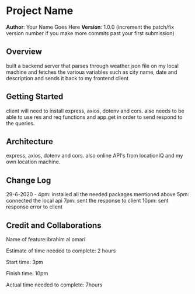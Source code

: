 # Project Name

**Author**: Your Name Goes Here
**Version**: 1.0.0 (increment the patch/fix version number if you make more commits past your first submission)

## Overview
built a backend server that parses through weather.json file on my local machine and fetches the various variables such as city name, date and description and sends it back to my frontend client

## Getting Started
client will need to install express, axios, dotenv and cors.
also needs to be able to use res and req functions and app.get in order to send respond to the queries.

## Architecture
express, axios, dotenv and cors. also online API's from locationIQ and my own location machine.

## Change Log
29-6-2020 - 
4pm: installed all the needed packages mentioned above
5pm: connected the local api
7pm: sent the response to client
10pm: sent response error to client
## Credit and Collaborations
<!-- Give credit (and a link) to other people or resources that helped you build this application. -->


Name of feature:ibrahim al omari

Estimate of time needed to complete: 2 hours

Start time: 3pm

Finish time: 10pm

Actual time needed to complete: 7hours